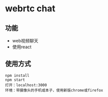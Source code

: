# webrtc chat

## 功能
* web视频聊天
* 使用react

## 使用方式
```
npm install
npm start
打开：localhost:3000
环境：带摄像头的手机或本子，使用新版chrome或firefox
```